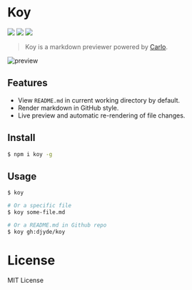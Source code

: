 # Koy

![](https://badgen.net/npm/v/koy)
![](https://badgen.net/packagephobia/install/koy)
![](https://badgen.net/badge//chrome?icon=chrome)


> Koy is a markdown previewer powered by [Carlo](https://github.com/GoogleChromeLabs/carlo).

![preview](https://user-images.githubusercontent.com/914329/47839466-c95b6d80-dded-11e8-835c-259bacea7a86.png)

## Features

- View `README.md` in current working directory by default.
- Render markdown in GitHub style.
- Live preview and automatic re-rendering of file changes.

## Install

```bash
$ npm i koy -g
```

## Usage

```bash
$ koy

# Or a specific file
$ koy some-file.md

# Or a README.md in Github repo
$ koy gh:djyde/koy
```

# License

MIT License
